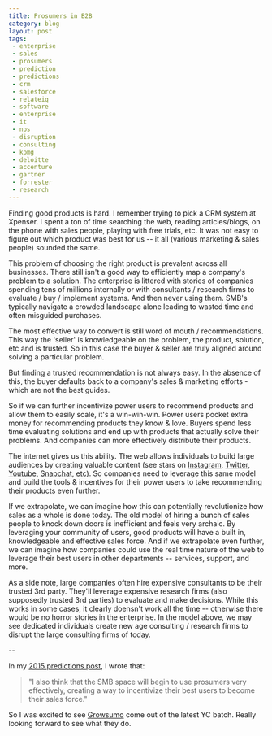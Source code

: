 ```yaml
---
title: Prosumers in B2B
category: blog
layout: post
tags: 
 - enterprise
 - sales
 - prosumers
 - prediction
 - predictions
 - crm
 - salesforce
 - relateiq
 - software
 - enterprise
 - it
 - nps
 - disruption
 - consulting
 - kpmg
 - deloitte
 - accenture
 - gartner
 - forrester
 - research
---
```


Finding good products is hard. I remember trying to pick a CRM system at Xpenser. I spent a ton of time searching the web, reading articles/blogs, on the phone with sales people, playing with free trials, etc. It was not easy to figure out which product was best for us -- it all (various marketing & sales people) sounded the same.

This problem of choosing the right product is prevalent across all businesses. There still isn't a good way to efficiently map a company's problem to a solution. The enterprise is littered with stories of companies spending tens of millions internally or with consultants / research firms to evaluate / buy / implement systems. And then never using them. SMB's typically navigate a crowded landscape alone leading to wasted time and often misguided purchases. 

The most effective way to convert is still word of mouth / recommendations. This way the 'seller' is knowledgeable on the problem, the product, solution, etc and is trusted. So in this case the buyer & seller are truly aligned around solving a particular problem. 

But finding a trusted recommendation is not always easy. In the absence of this, the buyer defaults back to a company's sales & marketing efforts - which are not the best guides. 

So if we can further incentivize power users to recommend products and allow them to easily scale, it's a win-win-win. Power users pocket extra money for recommending products they know & love. Buyers spend less time evaluating solutions and end up with products that actually solve their problems. And companies can more effectively distribute their products.

The internet gives us this ability. The web allows individuals to build large audiences by creating valuable content (see stars on [Instagram](http://www.elle.com/culture/tech/news/a28322/instagram-all-stars-trending-ny/), [Twitter](http://www.fastcompany.com/3036880/how-to-make-500000-a-year-on-twitter), [Youtube](http://www.tvguide.com/galleries/youtube-stars-make-more-1089689/), [Snapchat](http://www.adweek.com/socialtimes/rising-snapchat-stars-earn-100000-per-week/201806), [etc](https://gigaom.com/2013/10/05/rise-of-the-prosumer-analyst-how-mobile-is-driving-a-new-brand-of-business-analysis/)). So companies need to leverage this same model and build the tools & incentives for their power users to take recommending their products even further. 

If we extrapolate, we can imagine how this can potentially revolutionize how sales as a whole is done today. The old model of hiring a bunch of sales people to knock down doors is inefficient and feels very archaic. By leveraging your community of users, good products will have a built in, knowledgeable and effective sales force. And if we extrapolate even further, we can imagine how companies could use the real time nature of the web to leverage their best users in other departments -- services, support, and more.

As a side note, large companies often hire expensive consultants to be their trusted 3rd party. They'll leverage expensive research firms (also supposedly trusted 3rd parties) to evaluate and make decisions. While this works in some cases, it clearly doensn't work all the time -- otherwise there would be no horror stories in the enterprise. In the model above, we may see dedicated individuals create new age consulting / research firms to disrupt the large consulting firms of today.

--

In my [2015 predictions post](http://www.chrisyin.com/2015/01/05/2015-predictions/), I wrote that:

> "I also think that the SMB space will begin to use prosumers very effectively, creating a way to incentivize their best users to become their sales force."

So I was excited to see [Growsumo](http://growsumo.com/) come out of the latest YC batch. Really looking forward to see what they do.